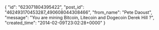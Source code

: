  {
   "id": "623071804395422",
   "post_id": "462493170453287_490608044308466",
   "from_name": "Pete Daoust",
   "message": "You are mining Bitcoin, Litecoin and Dogecoin Derek Hill ?",
   "created_time": "2014-02-09T23:02:28+0000"
 }
